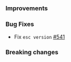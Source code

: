 ### Improvements

### Bug Fixes

- Fix `esc version`
 [#541](https://github.com/pulumi/esc/pull/541)

### Breaking changes
